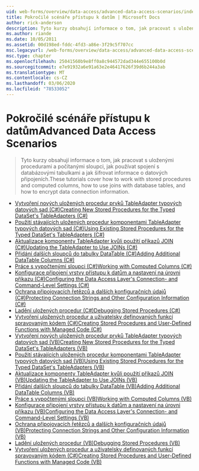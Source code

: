 ```yaml
---
uid: web-forms/overview/data-access/advanced-data-access-scenarios/index
title: Pokročilé scénáře přístupu k datům | Microsoft Docs
author: rick-anderson
description: Tyto kurzy obsahují informace o tom, jak pracovat s uloženými procedurami a počítanými sloupci, jak používat spojení s databázovými tabulkami a jak šifrovat informace o datových připojeních...
ms.author: riande
ms.date: 10/05/2011
ms.assetid: 00d198ed-fddc-4fd3-a86e-3f29c5f707cc
msc.legacyurl: /web-forms/overview/data-access/advanced-data-access-scenarios
msc.type: chapter
ms.openlocfilehash: 25041560b9e8ff0a8c944572dad344e655100b0d
ms.sourcegitcommit: e7e91932a6e91a63e2e46417626f39d6b244a3ab
ms.translationtype: MT
ms.contentlocale: cs-CZ
ms.lasthandoff: 03/06/2020
ms.locfileid: "78533052"
---
```

# <a name="advanced-data-access-scenarios"></a><span data-ttu-id="90d43-103">Pokročilé scénáře přístupu k datům</span><span class="sxs-lookup"><span data-stu-id="90d43-103">Advanced Data Access Scenarios</span></span>

> <span data-ttu-id="90d43-104">Tyto kurzy obsahují informace o tom, jak pracovat s uloženými procedurami a počítanými sloupci, jak používat spojení s databázovými tabulkami a jak šifrovat informace o datových připojeních.</span><span class="sxs-lookup"><span data-stu-id="90d43-104">These tutorials cover how to work with stored procedures and computed columns, how to use joins with database tables, and how to encrypt data connection information.</span></span>

- [<span data-ttu-id="90d43-105">Vytvoření nových uložených procedur prvků TableAdapter typových datových sad (C#)</span><span class="sxs-lookup"><span data-stu-id="90d43-105">Creating New Stored Procedures for the Typed DataSet's TableAdapters (C#)</span></span>](creating-new-stored-procedures-for-the-typed-dataset-s-tableadapters-cs.md)
- [<span data-ttu-id="90d43-106">Použití stávajících uložených procedur komponentami TableAdapter typových datových sad (C#)</span><span class="sxs-lookup"><span data-stu-id="90d43-106">Using Existing Stored Procedures for the Typed DataSet's TableAdapters (C#)</span></span>](using-existing-stored-procedures-for-the-typed-dataset-s-tableadapters-cs.md)
- [<span data-ttu-id="90d43-107">Aktualizace komponenty TableAdapter kvůli použití příkazů JOIN (C#)</span><span class="sxs-lookup"><span data-stu-id="90d43-107">Updating the TableAdapter to Use JOINs (C#)</span></span>](updating-the-tableadapter-to-use-joins-cs.md)
- [<span data-ttu-id="90d43-108">Přidání dalších sloupců do tabulky DataTable (C#)</span><span class="sxs-lookup"><span data-stu-id="90d43-108">Adding Additional DataTable Columns (C#)</span></span>](adding-additional-datatable-columns-cs.md)
- [<span data-ttu-id="90d43-109">Práce s vypočtenými sloupci (C#)</span><span class="sxs-lookup"><span data-stu-id="90d43-109">Working with Computed Columns (C#)</span></span>](working-with-computed-columns-cs.md)
- [<span data-ttu-id="90d43-110">Konfigurace připojení vrstvy přístupu k datům a nastavení na úrovni příkazu (C#)</span><span class="sxs-lookup"><span data-stu-id="90d43-110">Configuring the Data Access Layer's Connection- and Command-Level Settings (C#)</span></span>](configuring-the-data-access-layer-s-connection-and-command-level-settings-cs.md)
- [<span data-ttu-id="90d43-111">Ochrana připojovacích řetězců a dalších konfiguračních údajů (C#)</span><span class="sxs-lookup"><span data-stu-id="90d43-111">Protecting Connection Strings and Other Configuration Information (C#)</span></span>](protecting-connection-strings-and-other-configuration-information-cs.md)
- [<span data-ttu-id="90d43-112">Ladění uložených procedur (C#)</span><span class="sxs-lookup"><span data-stu-id="90d43-112">Debugging Stored Procedures (C#)</span></span>](debugging-stored-procedures-cs.md)
- [<span data-ttu-id="90d43-113">Vytvoření uložených procedur a uživatelsky definovaných funkcí spravovaným kódem (C#)</span><span class="sxs-lookup"><span data-stu-id="90d43-113">Creating Stored Procedures and User-Defined Functions with Managed Code (C#)</span></span>](creating-stored-procedures-and-user-defined-functions-with-managed-code-cs.md)
- [<span data-ttu-id="90d43-114">Vytvoření nových uložených procedur prvků TableAdapter typových datových sad (VB)</span><span class="sxs-lookup"><span data-stu-id="90d43-114">Creating New Stored Procedures for the Typed DataSet's TableAdapters (VB)</span></span>](creating-new-stored-procedures-for-the-typed-dataset-s-tableadapters-vb.md)
- [<span data-ttu-id="90d43-115">Použití stávajících uložených procedur komponentami TableAdapter typových datových sad (VB)</span><span class="sxs-lookup"><span data-stu-id="90d43-115">Using Existing Stored Procedures for the Typed DataSet's TableAdapters (VB)</span></span>](using-existing-stored-procedures-for-the-typed-dataset-s-tableadapters-vb.md)
- [<span data-ttu-id="90d43-116">Aktualizace komponenty TableAdapter kvůli použití příkazů JOIN (VB)</span><span class="sxs-lookup"><span data-stu-id="90d43-116">Updating the TableAdapter to Use JOINs (VB)</span></span>](updating-the-tableadapter-to-use-joins-vb.md)
- [<span data-ttu-id="90d43-117">Přidání dalších sloupců do tabulky DataTable (VB)</span><span class="sxs-lookup"><span data-stu-id="90d43-117">Adding Additional DataTable Columns (VB)</span></span>](adding-additional-datatable-columns-vb.md)
- [<span data-ttu-id="90d43-118">Práce s vypočtenými sloupci (VB)</span><span class="sxs-lookup"><span data-stu-id="90d43-118">Working with Computed Columns (VB)</span></span>](working-with-computed-columns-vb.md)
- [<span data-ttu-id="90d43-119">Konfigurace připojení vrstvy přístupu k datům a nastavení na úrovni příkazu (VB)</span><span class="sxs-lookup"><span data-stu-id="90d43-119">Configuring the Data Access Layer's Connection- and Command-Level Settings (VB)</span></span>](configuring-the-data-access-layer-s-connection-and-command-level-settings-vb.md)
- [<span data-ttu-id="90d43-120">Ochrana připojovacích řetězců a dalších konfiguračních údajů (VB)</span><span class="sxs-lookup"><span data-stu-id="90d43-120">Protecting Connection Strings and Other Configuration Information (VB)</span></span>](protecting-connection-strings-and-other-configuration-information-vb.md)
- [<span data-ttu-id="90d43-121">Ladění uložených procedur (VB)</span><span class="sxs-lookup"><span data-stu-id="90d43-121">Debugging Stored Procedures (VB)</span></span>](debugging-stored-procedures-vb.md)
- [<span data-ttu-id="90d43-122">Vytvoření uložených procedur a uživatelsky definovaných funkcí spravovaným kódem (C#)</span><span class="sxs-lookup"><span data-stu-id="90d43-122">Creating Stored Procedures and User-Defined Functions with Managed Code (VB)</span></span>](creating-stored-procedures-and-user-defined-functions-with-managed-code-vb.md)
